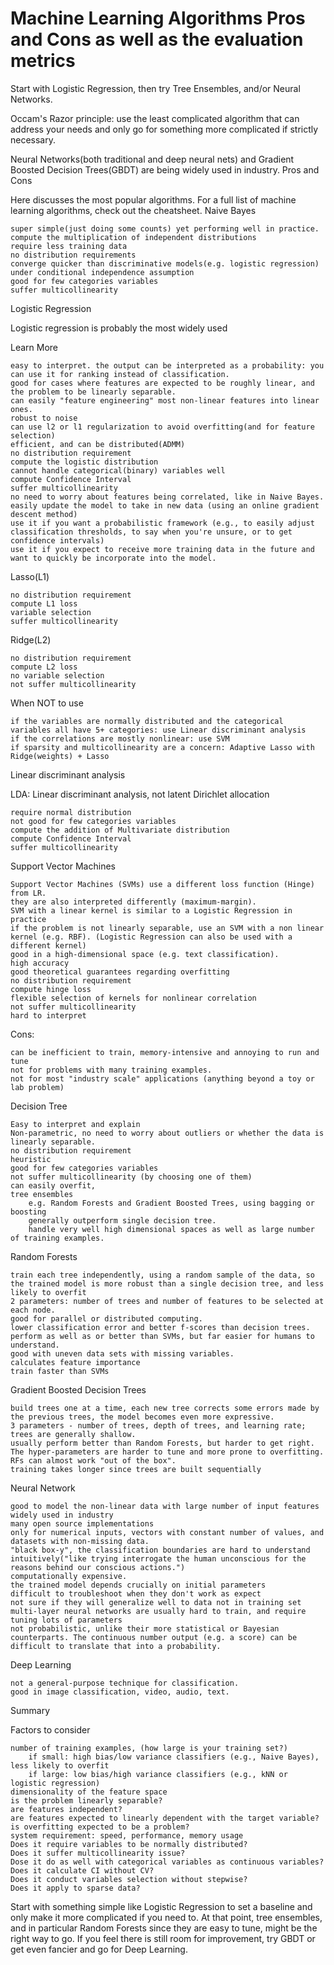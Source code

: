 # Machine Learning Algorithms Pros and Cons as well as the evaluation metrics


Start with Logistic Regression, then try Tree Ensembles, and/or Neural Networks.

Occam's Razor principle: use the least complicated algorithm that can address your needs and only go for something more complicated if strictly necessary.

Neural Networks(both traditional and deep neural nets) and Gradient Boosted Decision Trees(GBDT) are being widely used in industry.
Pros and Cons

Here discusses the most popular algorithms. For a full list of machine learning algorithms, check out the cheatsheet.
Naive Bayes

    super simple(just doing some counts) yet performing well in practice.
    compute the multiplication of independent distributions
    require less training data
    no distribution requirements
    converge quicker than discriminative models(e.g. logistic regression) under conditional independence assumption
    good for few categories variables
    suffer multicollinearity

Logistic Regression

Logistic regression is probably the most widely used

Learn More

    easy to interpret. the output can be interpreted as a probability: you can use it for ranking instead of classification.
    good for cases where features are expected to be roughly linear, and the problem to be linearly separable.
    can easily "feature engineering" most non-linear features into linear ones.
    robust to noise
    can use l2 or l1 regularization to avoid overfitting(and for feature selection)
    efficient, and can be distributed(ADMM)
    no distribution requirement
    compute the logistic distribution
    cannot handle categorical(binary) variables well
    compute Confidence Interval
    suffer multicollinearity
    no need to worry about features being correlated, like in Naive Bayes.
    easily update the model to take in new data (using an online gradient descent method)
    use it if you want a probabilistic framework (e.g., to easily adjust classification thresholds, to say when you're unsure, or to get confidence intervals)
    use it if you expect to receive more training data in the future and want to quickly be incorporate into the model.

Lasso(L1)

    no distribution requirement
    compute L1 loss
    variable selection
    suffer multicollinearity

Ridge(L2)

    no distribution requirement
    compute L2 loss
    no variable selection
    not suffer multicollinearity

When NOT to use

    if the variables are normally distributed and the categorical variables all have 5+ categories: use Linear discriminant analysis
    if the correlations are mostly nonlinear: use SVM
    if sparsity and multicollinearity are a concern: Adaptive Lasso with Ridge(weights) + Lasso

Linear discriminant analysis

LDA: Linear discriminant analysis, not latent Dirichlet allocation

    require normal distribution
    not good for few categories variables
    compute the addition of Multivariate distribution
    compute Confidence Interval
    suffer multicollinearity

Support Vector Machines

    Support Vector Machines (SVMs) use a different loss function (Hinge) from LR.
    they are also interpreted differently (maximum-margin).
    SVM with a linear kernel is similar to a Logistic Regression in practice
    if the problem is not linearly separable, use an SVM with a non linear kernel (e.g. RBF). (Logistic Regression can also be used with a different kernel)
    good in a high-dimensional space (e.g. text classification).
    high accuracy
    good theoretical guarantees regarding overfitting
    no distribution requirement
    compute hinge loss
    flexible selection of kernels for nonlinear correlation
    not suffer multicollinearity
    hard to interpret

Cons:

    can be inefficient to train, memory-intensive and annoying to run and tune
    not for problems with many training examples.
    not for most "industry scale" applications (anything beyond a toy or lab problem)

Decision Tree

    Easy to interpret and explain
    Non-parametric, no need to worry about outliers or whether the data is linearly separable.
    no distribution requirement
    heuristic
    good for few categories variables
    not suffer multicollinearity (by choosing one of them)
    can easily overfit,
    tree ensembles
        e.g. Random Forests and Gradient Boosted Trees, using bagging or boosting
        generally outperform single decision tree.
        handle very well high dimensional spaces as well as large number of training examples.

Random Forests

    train each tree independently, using a random sample of the data, so the trained model is more robust than a single decision tree, and less likely to overfit
    2 parameters: number of trees and number of features to be selected at each node.
    good for parallel or distributed computing.
    lower classification error and better f-scores than decision trees.
    perform as well as or better than SVMs, but far easier for humans to understand.
    good with uneven data sets with missing variables.
    calculates feature importance
    train faster than SVMs

Gradient Boosted Decision Trees

    build trees one at a time, each new tree corrects some errors made by the previous trees, the model becomes even more expressive.
    3 parameters - number of trees, depth of trees, and learning rate; trees are generally shallow.
    usually perform better than Random Forests, but harder to get right. The hyper-parameters are harder to tune and more prone to overfitting. RFs can almost work "out of the box".
    training takes longer since trees are built sequentially

Neural Network

    good to model the non-linear data with large number of input features
    widely used in industry
    many open source implementations
    only for numerical inputs, vectors with constant number of values, and datasets with non-missing data.
    "black box-y", the classification boundaries are hard to understand intuitively("like trying interrogate the human unconscious for the reasons behind our conscious actions.")
    computationally expensive.
    the trained model depends crucially on initial parameters
    difficult to troubleshoot when they don't work as expect
    not sure if they will generalize well to data not in training set
    multi-layer neural networks are usually hard to train, and require tuning lots of parameters
    not probabilistic, unlike their more statistical or Bayesian counterparts. The continuous number output (e.g. a score) can be difficult to translate that into a probability.

Deep Learning

    not a general-purpose technique for classification.
    good in image classification, video, audio, text.

Summary

Factors to consider

    number of training examples, (how large is your training set?)
        if small: high bias/low variance classifiers (e.g., Naive Bayes), less likely to overfit
        if large: low bias/high variance classifiers (e.g., kNN or logistic regression)
    dimensionality of the feature space
    is the problem linearly separable?
    are features independent?
    are features expected to linearly dependent with the target variable?
    is overfitting expected to be a problem?
    system requirement: speed, performance, memory usage
    Does it require variables to be normally distributed?
    Does it suffer multicollinearity issue?
    Dose it do as well with categorical variables as continuous variables?
    Does it calculate CI without CV?
    Does it conduct variables selection without stepwise?
    Does it apply to sparse data?

Start with something simple like Logistic Regression to set a baseline and only make it more complicated if you need to. At that point, tree ensembles, and in particular Random Forests since they are easy to tune, might be the right way to go. If you feel there is still room for improvement, try GBDT or get even fancier and go for Deep Learning.